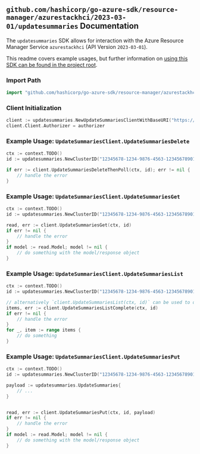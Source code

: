 
## `github.com/hashicorp/go-azure-sdk/resource-manager/azurestackhci/2023-03-01/updatesummaries` Documentation

The `updatesummaries` SDK allows for interaction with the Azure Resource Manager Service `azurestackhci` (API Version `2023-03-01`).

This readme covers example usages, but further information on [using this SDK can be found in the project root](https://github.com/hashicorp/go-azure-sdk/tree/main/docs).

### Import Path

```go
import "github.com/hashicorp/go-azure-sdk/resource-manager/azurestackhci/2023-03-01/updatesummaries"
```


### Client Initialization

```go
client := updatesummaries.NewUpdateSummariesClientWithBaseURI("https://management.azure.com")
client.Client.Authorizer = authorizer
```


### Example Usage: `UpdateSummariesClient.UpdateSummariesDelete`

```go
ctx := context.TODO()
id := updatesummaries.NewClusterID("12345678-1234-9876-4563-123456789012", "example-resource-group", "clusterValue")

if err := client.UpdateSummariesDeleteThenPoll(ctx, id); err != nil {
	// handle the error
}
```


### Example Usage: `UpdateSummariesClient.UpdateSummariesGet`

```go
ctx := context.TODO()
id := updatesummaries.NewClusterID("12345678-1234-9876-4563-123456789012", "example-resource-group", "clusterValue")

read, err := client.UpdateSummariesGet(ctx, id)
if err != nil {
	// handle the error
}
if model := read.Model; model != nil {
	// do something with the model/response object
}
```


### Example Usage: `UpdateSummariesClient.UpdateSummariesList`

```go
ctx := context.TODO()
id := updatesummaries.NewClusterID("12345678-1234-9876-4563-123456789012", "example-resource-group", "clusterValue")

// alternatively `client.UpdateSummariesList(ctx, id)` can be used to do batched pagination
items, err := client.UpdateSummariesListComplete(ctx, id)
if err != nil {
	// handle the error
}
for _, item := range items {
	// do something
}
```


### Example Usage: `UpdateSummariesClient.UpdateSummariesPut`

```go
ctx := context.TODO()
id := updatesummaries.NewClusterID("12345678-1234-9876-4563-123456789012", "example-resource-group", "clusterValue")

payload := updatesummaries.UpdateSummaries{
	// ...
}


read, err := client.UpdateSummariesPut(ctx, id, payload)
if err != nil {
	// handle the error
}
if model := read.Model; model != nil {
	// do something with the model/response object
}
```
